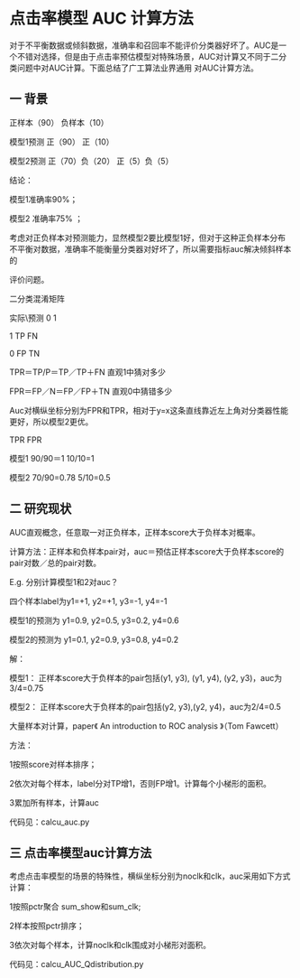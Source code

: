 # 点击率模型 AUC 计算方法
<p>对于不平衡数据或倾斜数据，准确率和召回率不能评价分类器好坏了。AUC是一个不错对选择，但是由于点击率预估模型对特殊场景，AUC对计算又不同于二分类问题中对AUC计算。下面总结了广工算法业界通用 对AUC计算方法。

## 一 背景
<p>				正样本（90） 				负样本（10） 		
<p>模型1预测		正（90）					正（10）
<p>模型2预测		正（70）负（20）			正（5）负（5）
<p>结论：
<p>	模型1准确率90%；
<p>	模型2 准确率75%	；
<p>	考虑对正负样本对预测能力，显然模型2要比模型1好，但对于这种正负样本分布不平衡对数据，准确率不能衡量分类器对好坏了，所以需要指标auc解决倾斜样本的<p>评价问题。
<p>二分类混淆矩阵
<p>实际\预测  	0		1
<p>1				TP		FN
<p>0				FP		TN
<p>TPR＝TP/P＝TP／TP＋FN   直观1中猜对多少
<p>FPR＝FP／N＝FP／FP＋TN  直观0中猜错多少
<p>Auc对横纵坐标分别为FPR和TPR，相对于y=x这条直线靠近左上角对分类器性能更好，所以模型2更优。
<p>				TPR				FPR
<p>模型1			90/90＝1			10/10=1
<p>模型2			70/90=0.78			5/10=0.5
 

## 二 研究现状
<p>AUC直观概念，任意取一对正负样本，正样本score大于负样本对概率。 
<p>计算方法：正样本和负样本pair对，auc＝预估正样本score大于负样本score的pair对数／总的pair对数。
<p>E.g. 分别计算模型1和2对auc？
<p>四个样本label为y1=+1, y2=+1, y3=-1, y4=-1
<p>模型1的预测为 y1=0.9, y2=0.5, y3=0.2, y4=0.6
<p>模型2的预测为 y1=0.1, y2=0.9, y3=0.8, y4=0.2
<p>解： 
<p>        模型1： 正样本score大于负样本的pair包括(y1, y3), (y1, y4), (y2, y3)，auc为3/4=0.75
 <p>        模型2： 正样本score大于负样本的pair包括(y2, y3),(y2, y4)，auc为2/4=0.5
 
<p>大量样本对计算，paper《 An introduction to ROC analysis 》（Tom Fawcett）
<p>方法：
 
<p>1按照score对样本排序；
<p>2依次对每个样本，label分对TP增1，否则FP增1。计算每个小梯形的面积。
<p>3累加所有样本，计算auc

<p>代码见：calcu_auc.py

## 三 点击率模型auc计算方法
<p>考虑点击率模型的场景的特殊性，横纵坐标分别为noclk和clk，auc采用如下方式计算：
<p>1按照pctr聚合 sum_show和sum_clk;
<p>2样本按照pctr排序；
<p>3依次对每个样本，计算noclk和clk围成对小梯形对面积。

代码见：calcu_AUC_Qdistribution.py



